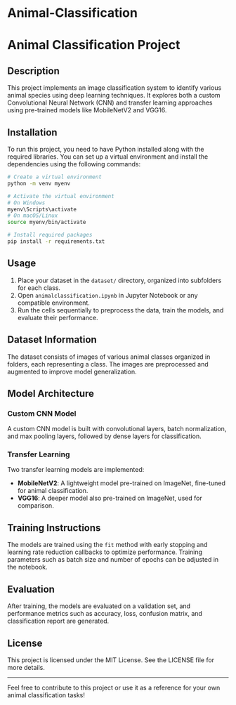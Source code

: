 # Animal-Classification

# Animal Classification Project

## Description
This project implements an image classification system to identify various animal species using deep learning techniques. It explores both a custom Convolutional Neural Network (CNN) and transfer learning approaches using pre-trained models like MobileNetV2 and VGG16.

## Installation
To run this project, you need to have Python installed along with the required libraries. You can set up a virtual environment and install the dependencies using the following commands:

```bash
# Create a virtual environment
python -m venv myenv

# Activate the virtual environment
# On Windows
myenv\Scripts\activate
# On macOS/Linux
source myenv/bin/activate

# Install required packages
pip install -r requirements.txt
```

## Usage
1. Place your dataset in the `dataset/` directory, organized into subfolders for each class.
2. Open `animalclassification.ipynb` in Jupyter Notebook or any compatible environment.
3. Run the cells sequentially to preprocess the data, train the models, and evaluate their performance.

## Dataset Information
The dataset consists of images of various animal classes organized in folders, each representing a class. The images are preprocessed and augmented to improve model generalization.

## Model Architecture
### Custom CNN Model
A custom CNN model is built with convolutional layers, batch normalization, and max pooling layers, followed by dense layers for classification.

### Transfer Learning
Two transfer learning models are implemented:
- **MobileNetV2**: A lightweight model pre-trained on ImageNet, fine-tuned for animal classification.
- **VGG16**: A deeper model also pre-trained on ImageNet, used for comparison.

## Training Instructions
The models are trained using the `fit` method with early stopping and learning rate reduction callbacks to optimize performance. Training parameters such as batch size and number of epochs can be adjusted in the notebook.

## Evaluation
After training, the models are evaluated on a validation set, and performance metrics such as accuracy, loss, confusion matrix, and classification report are generated.

## License
This project is licensed under the MIT License. See the LICENSE file for more details.

---

Feel free to contribute to this project or use it as a reference for your own animal classification tasks!
